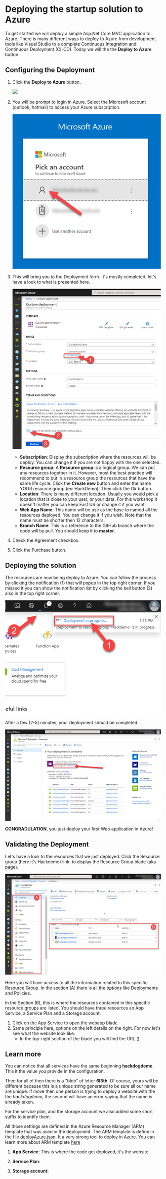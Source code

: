 
# Deploying the startup solution to Azure

To get started we will deploy a simple Asp.Net Core MVC application to Azure. There is many different ways to deploy to Azure from development tools like Visual Studio to a complete Continuous Integration and Continuous Deployment (CI-CD). Today we will the the **Deploy to Azure** button.

## Configuring the Deployment

1. Click the **Deploy to Azure** button.

    <a href="https://portal.azure.com/#create/Microsoft.Template/uri/https%3A%2F%2Fraw.githubusercontent.com%2FFBoucher%2FNot-a-Dog-Workshop%2Fmaster%2Fdeployment%2FdeployAzure.json" target="_blank"><img src="https://azuredeploy.net/deploybutton.png"/></a>

1. You will be prompt to login in Azure. Select the Microsoft account (outlook, hotmail) to access your Azure subscription.

    ![PickSubscription][PickSubscription]

1. This will bring you to the Deployment form. It's mostly completed, let's have a look to what is presented here.

    ![CustomDeployment][CustomDeployment]

    - **Subscription**: Display the subscription where the resources will be deploy. You can change it if you are not happy with the one selected.
    - **Resource group**: A **Resource group** is a logical group. We can put any resources together in it. However, most the best practice will recommend to put in a resource group the resources that have the same life cycle. Click the **Create new** button and enter the name YOUR resource group (ex: HackDemo). Then click the *Ok* button.
    - **Location**: There is many different location. Usually you would pick a location that is close to your user, or your data. For this workshop it doesn't matter you can keep East US or change it if you want.
    - **Web App Name**: This name will be use as the base to named all the resources deployed. You can change it if you wish. Note that the name must be shorter then 12 characters.
    - **Branch Name**: This is a reference to the GitHub branch where the code will by pull. You should keep it to **master**.

1. Check the Agreement checkbox.
1. Click the Purchase button. 

## Deploying the solution

The resources are now being deploy to Azure. You can follow the process by clicking the notification (1) that will popup in the top right corner. If you missed it you can show the notification list by clicking the bell button (2) also in the top right corner.

![clickNotification][clickNotification]

After a few (2-5) minutes, your deployment should be completed.

![deploymentCompleted][deploymentCompleted]

**CONGRADULATION**, you just deploy your first Web application in Azure!

## Validating the Deployment

Let's have a look to the resources that we just deployed. Click the Resource group (here it's Hackdemo) link, to display the Resource Group blade (aka page).

![resourceGroup][resourceGroup]

Here you will have access to all the information related to this specific Resource Group. In the section (A) there is all the *options* like Deployments and Policies.

In the Section (B), this is where the resources contained in this specific resource groups are listed.  You should have three resources an App Service, a Service Plan and a Storage account.

1. Click on the App Service to open the webapp blade.
1. Same principle here, options on the left details on the right. For now let's see what the website look like. 
   - In the top-right section of the blade you will find the URL ().


## Learn more

You can notice that all services have the same beginning **hackdogdemo**. This it the value you provide in the configuration. 

Then for all of then there is a "blob" of letter **6l3th**.  Of course, yours will be different because this is a unique string generated to be sure all our name are unique. If move then one person is trying to deploy a website with the the *hackdogdemo*, the second will have an error saying that the name is already taken.

For the service plan, and the storage account we also added some short suffix to identify them. 

All those settings are defined in the Azure Resource Manager (ARM) template that was used in the deployment. The ARM template is define in the file [deployAzure.json](deployment/deployAzure.json). It a very strong tool to deploy in Azure. You can learn more about ARM template [here](http://)


1. **App Service**: This is where the code got deployed, it's the website.
   
2. **Service Plan**:
   
3. **Storage account**: 


[PickSubscription]: medias/PickSubscription.png "Select your account"
[CustomDeployment]: medias/CustomDeployment.png "Complete the custom deployment form"
[clickNotification]: medias/clickNotification.png "Click the notification"
[deploymentCompleted]: medias/deploymentCompleted.png "Deployment is Complete"
[resourceGroup]: medias/resourceGroup.png "Resource Group blade"
